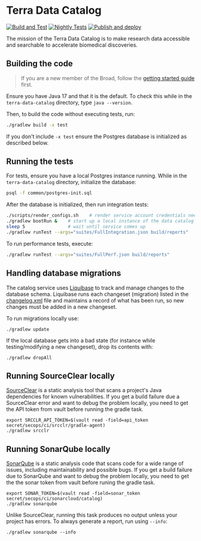 # Terra Data Catalog

[![Build and Test](https://github.com/DataBiosphere/terra-data-catalog/actions/workflows/build-and-test.yml/badge.svg?branch=main)](https://github.com/DataBiosphere/terra-data-catalog/actions/workflows/build-and-test.yml)
[![Nightly Tests](https://github.com/DataBiosphere/terra-data-catalog/actions/workflows/nightly-tests.yml/badge.svg)](https://github.com/DataBiosphere/terra-data-catalog/actions/workflows/nightly-tests.yml)
[![Publish and deploy](https://github.com/DataBiosphere/terra-data-catalog/actions/workflows/publish.yml/badge.svg)](https://github.com/DataBiosphere/terra-data-catalog/actions/workflows/publish.yml)

The mission of the Terra Data Catalog is to make research data accessible and
searchable to accelerate biomedical discoveries.

## Building the code

> If you are a new member of the Broad, follow the [getting started guide](docs/getting-started.md)
first.

Ensure you have Java 17 and that it is the default. To check this while in the
`terra-data-catalog` directory, type `java --version`.

Then, to build the code without executing tests, run:

```sh
./gradlew build -x test
```

If you don't include `-x test` ensure the Postgres database is initialized as
described below.

## Running the tests

For tests, ensure you have a local Postgres instance running. While in the
`terra-data-catalog` directory, initialize the database:

```sh
psql -f common/postgres-init.sql
```

After the database is initialized, then run integration tests:

```sh
./scripts/render_configs.sh    # render service account credentials needed for tests
./gradlew bootRun &    # start up a local instance of the data catalog service
sleep 5                # wait until service comes up
./gradlew runTest --args="suites/FullIntegration.json build/reports"
```

To run performance tests, execute:

```sh
./gradlew runTest --args="suites/FullPerf.json build/reports"
```

## Handling database migrations

The catalog service uses [Liquibase](https://liquibase.org/) to track and manage changes to the
database schema. Liquibase runs each changeset (migration) listed in the
[changelog.xml](service/src/main/resources/db/changelog.xml) file and
maintains a record of what has been run, so new changes must be added in a new changeset.

To run migrations locally use:

```
./gradlew update
```

If the local database gets into a bad state (for instance while testing/modifying a new changeset),
drop its contents with:

```
./gradlew dropAll
```

## Running SourceClear locally

[SourceClear](https://srcclr.github.io) is a static analysis tool that scans a project's Java
dependencies for known vulnerabilities. If you get a build failure due a SourceClear error and want
to debug the problem locally, you need to get the API token from vault before running the gradle
task.

```shell
export SRCCLR_API_TOKEN=$(vault read -field=api_token secret/secops/ci/srcclr/gradle-agent)
./gradlew srcclr
```

## Running SonarQube locally

[SonarQube](https://www.sonarqube.org) is a static analysis code that scans code for a wide
range of issues, including maintainability and possible bugs. If you get a build failure due to
SonarQube and want to debug the problem locally, you need to get the the sonar token from vault
before runing the gradle task.

```shell
export SONAR_TOKEN=$(vault read -field=sonar_token secret/secops/ci/sonarcloud/catalog)
./gradlew sonarqube
```

Unlike SourceClear, running this task produces no output unless your project has errors. To always
generate a report, run using `--info`:

```shell
./gradlew sonarqube --info
```
